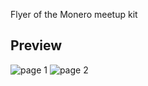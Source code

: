 Flyer of the Monero meetup kit

## Preview
![page 1](https://raw.githubusercontent.com/monero-ecosystem/Monero-flyer/master/local/flyer-page001.png)
![page 2](https://raw.githubusercontent.com/monero-ecosystem/Monero-flyer/master/local/flyer-page002.png)
&nbsp;
